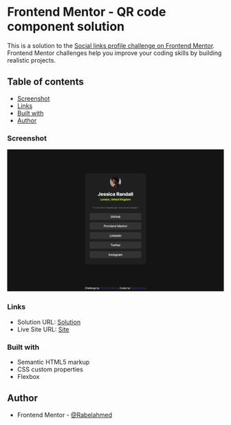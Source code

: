 # Frontend Mentor - QR code component solution

This is a solution to the [Social links profile challenge on Frontend Mentor](https://www.frontendmentor.io/challenges/social-links-profile-UG32l9m6dQ). Frontend Mentor challenges help you improve your coding skills by building realistic projects. 

## Table of contents
  - [Screenshot](#screenshot)
  - [Links](#links)
  - [Built with](#built-with)
  - [Author](#author)

### Screenshot

![Screenshot](./assets/images/FireShot%20Capture%20004%20-%20Frontend%20Mentor%20-%20Social%20links%20profile%20-%20127.0.0.1.png)


### Links

- Solution URL: [Solution](https://github.com/Rabelahmed/social-links-profile-main)
- Live Site URL: [Site](https://rabelahmed.github.io/social-links-profile-main/)

### Built with

- Semantic HTML5 markup
- CSS custom properties
- Flexbox

## Author

- Frontend Mentor - [@Rabelahmed](https://www.frontendmentor.io/profile/Rabelahmed)